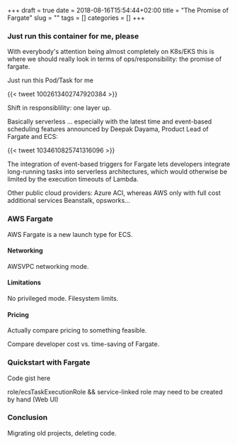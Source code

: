 +++ 
draft = true
date = 2018-08-16T15:54:44+02:00
title = "The Promise of Fargate"
slug = "" 
tags = []
categories = []
+++

### Just run this container for me, please

With everybody's attention being almost completely on K8s/EKS this is where we should really look in terms of ops/responsibility: the promise of fargate.

Just run this Pod/Task for me

{{< tweet 1002613402747920384 >}}

Shift in responsiblility: one layer up.

Basically serverless ... especially with the latest time and event-based scheduling features announced by Deepak Dayama, Product Lead of Fargate and ECS:

{{< tweet 1034610825741316096 >}}

The integration of event-based triggers for Fargate lets developers integrate long-running tasks into serverless architectures, which would otherwise be limited by the execution timeouts of Lambda. 

Other public cloud providers:  Azure ACI, whereas AWS only with full cost additional services Beanstalk, opsworks...

### AWS Fargate

AWS Fargate is a new launch type for ECS.

#### Networking

AWSVPC networking mode.

#### Limitations

No privileged mode. Filesystem limits. 

#### Pricing

Actually compare pricing to something feasible.

Compare developer cost vs. time-saving of Fargate.

### Quickstart with Fargate

Code gist here

role/ecsTaskExecutionRole && service-linked role may need to be created by hand (Web UI)

### Conclusion

Migrating old projects, deleting code.
